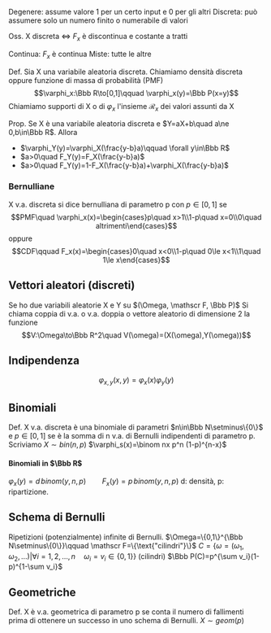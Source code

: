 
Degenere: assume valore 1 per un certo input e 0 per gli altri
Discreta: può assumere solo un numero finito o numerabile di valori

Oss. X discreta $\iff$ $F_x$ è discontinua e costante a tratti

Continua: $F_x$ è continua
Miste: tutte le altre

Def. Sia X una variabile aleatoria discreta. Chiamiamo densità discreta oppure funzione di massa di probabilità (PMF)
$$\varphi_x:\Bbb R\to[0,1]\qquad \varphi_x(y)=\Bbb P(x=y)$$
Chiamiamo supporti di X o di $\varphi_x$ l'insieme $\mathcal R_x$ dei valori assunti da X

Prop. Se X è una variabile aleatoria discreta e $Y=aX+b\quad a\ne 0,b\in\Bbb R$. Allora 
- $\varphi_Y(y)=\varphi_X(\frac{y-b}a)\qquad \forall y\in\Bbb R$
- $a>0\quad F_Y(y)=F_X(\frac{y-b}a)$
- $a>0\quad F_Y(y)=1-F_X(\frac{y-b}a)+\varphi_X(\frac{y-b}a)$


### Bernulliane
X v.a. discreta si dice bernulliana di parametro p con $p\in[0,1]$ se 
$$PMF\quad \varphi_x(x)=\begin{cases}p\quad x>1\\1-p\quad x=0\\0\quad altrimenti\end{cases}$$
oppure
$$CDF\qquad F_x(x)=\begin{cases}0\quad x<0\\1-p\quad 0\le x<1\\1\quad 1\le x\end{cases}$$
## Vettori aleatori (discreti)
Se ho due variabili aleatorie X e Y su $(\Omega, \mathscr F, \Bbb P)$
Si chiama coppia di v.a. o v.a. doppia o vettore aleatorio di dimensione 2 la funzione 
$$V:\Omega\to\Bbb R^2\quad V(\omega)=(X(\omega),Y(\omega))$$

## Indipendenza
$$\varphi_{x,y}(x,y)=\varphi_x(x)\varphi_y(y)$$

## Binomiali
Def. X v.a. discreta è una binomiale di parametri $n\in\Bbb N\setminus\{0\}$ e $p\in [0,1]$ se è la somma di n v.a. di Bernulli indipendenti di parametro p. Scriviamo $X\sim bin(n,p)$
$\varphi_s(x)=\binom nx p^n (1-p)^{n-x}$

#### Binomiali in $\Bbb R$
$\varphi_x(y)=d\,binom(y,n,p)\qquad F_x(y)=p\,binom(y,n,p)$
d: densità, p: ripartizione.

## Schema di Bernulli
Ripetizioni (potenzialmente) infinite di Bernulli.
$\Omega=\{0,1\}^{\Bbb N\setminus\{0\}}\qquad \mathscr F=\{\text{"cilindri"}\}$
$C=\{\omega=(\omega_1,\omega_2,\dots)|\forall i=1,2,\dots,n\quad\omega_i=v_i\in\{0,1\}\}$    (cilindri)
$\Bbb P(C)=p^{\sum v_i}(1-p)^{1-\sum v_i}$

## Geometriche
Def. X è v.a. geometrica di parametro p se conta il numero di fallimenti prima di ottenere un successo in uno schema di Bernulli.
$X\sim geom(p)$





